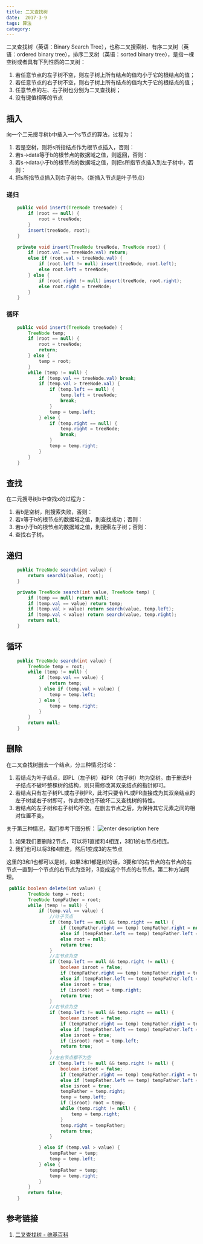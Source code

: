 ```yaml
---
title: 二叉查找树
date:  2017-3-9
tags: 算法
category: 
---
```

二叉查找树（英语：Binary Search Tree），也称二叉搜索树、有序二叉树（英语：ordered binary tree），排序二叉树（英语：sorted binary tree），是指一棵空树或者具有下列性质的二叉树：
1. 若任意节点的左子树不空，则左子树上所有结点的值均小于它的根结点的值；
2. 若任意节点的右子树不空，则右子树上所有结点的值均大于它的根结点的值；
3. 任意节点的左、右子树也分别为二叉查找树；
4. 没有键值相等的节点

<!--more-->
## 插入
向一个二元搜寻树b中插入一个s节点的算法，过程为：
1. 若是空树，则将s所指结点作为根节点插入，否则：
2. 若s->data等于b的根节点的数据域之值，则返回，否则：
3. 若s->data小于b的根节点的数据域之值，则把s所指节点插入到左子树中，否则：
4. 把s所指节点插入到右子树中。（新插入节点是叶子节点）
### 递归
```java
    public void insert(TreeNode treeNode) {
        if (root == null) {
            root = treeNode;
        }
        insert(treeNode, root);
    }

    private void insert(TreeNode treeNode, TreeNode root) {
        if (root.val == treeNode.val) return;
        else if (root.val > treeNode.val) {
            if (root.left != null) insert(treeNode, root.left);
            else root.left = treeNode;
        } else {
            if (root.right != null) insert(treeNode, root.right);
            else root.right = treeNode;
        }
    }
```
### 循环
```java
    public void insert(TreeNode treeNode) {
        TreeNode temp;
        if (root == null) {
            root = treeNode;
            return;
        } else {
            temp = root;
        }
        while (temp != null) {
            if (temp.val == treeNode.val) break;
            if (temp.val > treeNode.val) {
                if (temp.left == null) {
                    temp.left = treeNode;
                    break;
                }
                temp = temp.left;
            } else {
                if (temp.right == null) {
                    temp.right = treeNode;
                    break;
                }
                temp = temp.right;
            }
        }
    }
```

## 查找
在二元搜寻树b中查找x的过程为：

1. 若b是空树，則搜索失败，否则：
2. 若x等于b的根节点的数据域之值，則查找成功；否则：
3. 若x小于b的根节点的数据域之值，則搜索左子树；否则：
4. 查找右子树。

## 递归
```java
    public TreeNode search(int value) {
        return search1(value, root);
    }

    private TreeNode search(int value, TreeNode temp) {
        if (temp == null) return null;
        if (temp.val == value) return temp;
        if (temp.val > value) return search(value, temp.left);
        if (temp.val < value) return search(value, temp.right);
        return null;
    }
```

## 循环
```java
    public TreeNode search(int value) {
        TreeNode temp = root;
        while (temp != null) {
            if (temp.val == value) {
                return temp;
            } else if (temp.val > value) {
                temp = temp.left;
            } else {
                temp = temp.right;
            }
        }
        return null;
    }
```

## 删除
在二叉查找树删去一个结点，分三种情况讨论：
1. 若结点为叶子结点，即PL（左子树）和PR（右子树）均为空树。由于删去叶子结点不破坏整棵树的结构，则只需修改其双亲结点的指针即可。
2. 若结点只有左子树PL或右子树PR，此时只要令PL或PR直接成为其双亲结点的左子树或右子树即可，作此修改也不破坏二叉查找树的特性。
3. 若结点的左子树和右子树均不空。在删去节点之后，为保持其它元素之间的相对位置不变。

关于第三种情况，我们参考下图分析：
![enter description here](http://oh5f80tzy.bkt.clouddn.com/1.png)

1. 如果我们要删除2节点，可以将1直接和4相连，3和1的右节点相连。
2. 我们也可以将3和4直连，然后1变成3的左节点

这里的3和1也都可以是树，如果3和1都是树的话，3要和1的右节点的右节点的右节点一直到一个节点的右节点为空时，3变成这个节点的右节点。第二种方法同理。
```java
 public boolean delete(int value) {
        TreeNode temp = root;
        TreeNode tempFather = root;
        while (temp != null) {
            if (temp.val == value) {
				//叶子节点
                if (temp.left == null && temp.right == null) {
                    if (tempFather.right == temp) tempFather.right = null;
                    else if (tempFather.left == temp) tempFather.left = null;
                    else root = null;
                    return true;
                }
				//左节点为空
                if (temp.left == null && temp.right != null) {
                    boolean isroot = false;
                    if (tempFather.right == temp) tempFather.right = temp.right;
                    else if (tempFather.left == temp) tempFather.left = temp.right;
                    else isroot = true;
                    if (isroot) root = temp.right;
                    return true;
                }
				//右节点为空
                if (temp.left != null && temp.right == null) {
                    boolean isroot = false;
                    if (tempFather.right == temp) tempFather.right = temp.left;
                    else if (tempFather.left == temp) tempFather.left = temp.left;
                    else isroot = true;
                    if (isroot) root = temp.left;
                    return true;
                }
				//左右节点都不为空
                if (temp.left != null && temp.right != null) {
                    boolean isroot = false;
                    if (tempFather.right == temp) tempFather.right = temp.left;
                    else if (tempFather.left == temp) tempFather.left = temp.left;
                    else isroot = true;
                    tempFather = temp.right;
                    temp = temp.left;
                    if (isroot) root = temp;
                    while (temp.right != null) {
                        temp = temp.right;
                    }
                    temp.right = tempFather;
                    return true;
                }

            } else if (temp.val > value) {
                tempFather = temp;
                temp = temp.left;
            } else {
                tempFather = temp;
                temp = temp.right;
            }
        }
        return false;
    }   

````


## 参考链接
1. [二叉查找树 - 维基百科](https://zh.wikipedia.org/zh-cn/二元搜尋樹)


  [1]: http://abely.site/1.png "1"